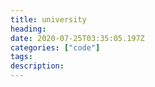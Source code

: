 ```yaml
---
title: university
heading: 
date: 2020-07-25T03:35:05.197Z
categories: ["code"]
tags: 
description: 
---
```


